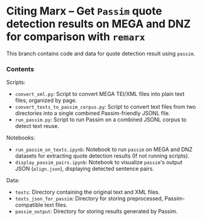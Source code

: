 # Citing Marx – Get `Passim` quote detection results on MEGA and DNZ for comparison with `remarx`

This branch contains code and data for quote detection result using `passim`.

### Contents

Scripts:
- `convert_xml.py`: Script to convert MEGA TEI/XML files into plain text files, organized by page.
- `convert_texts_to_passim_corpus.py`: Script to convert text files from two directories into a single combined Passim-friendly JSONL file.
- `run_passim.py`: Script to run Passim on a combined JSONL corpus to detect text reuse.

Notebooks:
- `run_passim_on_texts.ipynb`: Notebook to run `passim` on MEGA and DNZ datasets for extracting quote detection results (If not running scripts).
- `display_passim_pairs.ipynb`: Notebook to visualize `passim`'s output JSON (`align.json`), displaying detected sentence pairs.

Data:
- `texts`: Directory containing the original text and XML files.
- `texts_json_for_passim`: Directory for storing preprocessed, Passim-compatible text files.
- `passim_output`: Directory for storing results generated by Passim.


